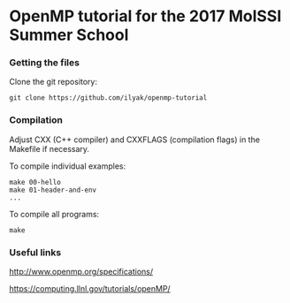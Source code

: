 # OpenMP tutorial for the 2017 MolSSI Summer School

### Getting the files

Clone the git repository:

	git clone https://github.com/ilyak/openmp-tutorial

### Compilation

Adjust CXX (C++ compiler) and CXXFLAGS (compilation flags) in the Makefile if
necessary.

To compile individual examples:

	make 00-hello
	make 01-header-and-env
	...

To compile all programs:

	make

### Useful links

http://www.openmp.org/specifications/

https://computing.llnl.gov/tutorials/openMP/

